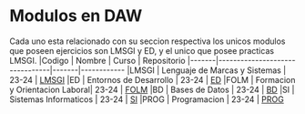 # Modulos en DAW
Cada uno esta relacionado con su seccion respectiva los unicos modulos que poseen ejercicios son LMSGI y ED, y el unico que posee practicas LMSGI.
|Codigo | Nombre                         | Curso | Repositorio
|-------|--------------------------------|-------|------------
|LMSGI  | Lenguaje de Marcas y Sistemas  | 23-24 | [LMSGI](Pablocifp/LMSGI)
|ED     | Entornos de Desarrollo         | 23-24 | [ED](Pablocifp/ED)
|FOLM   | Formacion y Orientacion Laboral| 23-24 | [FOLM](Pablocifp/FOLM)
|BD     | Bases de Datos                 | 23-24 | [BD](Pablocifp/BD)
|SI     | Sistemas Informaticos          | 23-24 | [SI](Pablocifp/SI)
|PROG   | Programacion                   | 23-24 | [PROG](Pablocifp/PROG)
